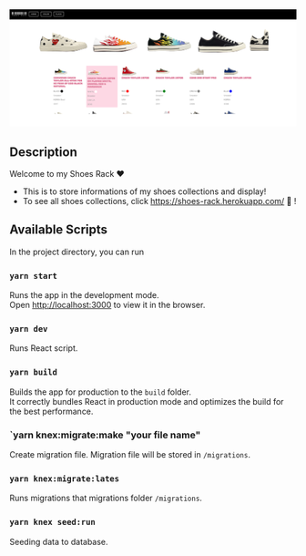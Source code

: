 <img src="./src/shoes_rack.png">

## Description
Welcome to my Shoes Rack ❤️
- This is to store informations of my shoes collections and display!
- To see all shoes collections, click https://shoes-rack.herokuapp.com/  👟 !

## Available Scripts

In the project directory, you can run

### `yarn start`

Runs the app in the development mode.<br />
Open [http://localhost:3000](http://localhost:3000) to view it in the browser.

### `yarn dev`

Runs React script.

### `yarn build`

Builds the app for production to the `build` folder.<br />
It correctly bundles React in production mode and optimizes the build for the best performance.


### `yarn knex:migrate:make "your file name"

Create migration file. Migration file will be stored in `/migrations`.

### `yarn knex:migrate:lates`

Runs migrations that migrations folder `/migrations`.

### `yarn knex seed:run`

Seeding data to database.
